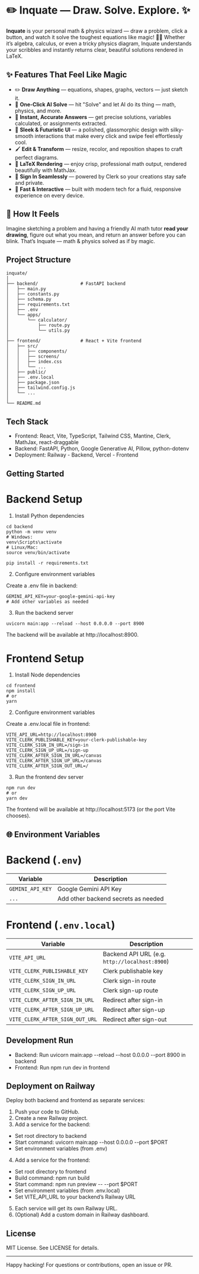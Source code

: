 # ✏️ Inquate — Draw. Solve. Explore. ✨

**Inquate** is your personal math & physics wizard — draw a problem, click a button, and watch it solve the toughest equations like magic! 🧙‍♂️ Whether it’s algebra, calculus, or even a tricky physics diagram, Inquate understands your scribbles and instantly returns clear, beautiful solutions rendered in LaTeX.



## ✨ Features That Feel Like Magic
- ✏️ **Draw Anything** — equations, shapes, graphs, vectors — just sketch it.
- 🔮 **One-Click AI Solve** — hit "Solve" and let AI do its thing — math, physics, and more.
- 🧮 **Instant, Accurate Answers** — get precise solutions, variables calculated, or assignments extracted.
- 💎 **Sleek & Futuristic UI** — a polished, glassmorphic design with silky-smooth interactions that make every click and swipe feel effortlessly cool.
- 🖌️ **Edit & Transform** — resize, recolor, and reposition shapes to craft perfect diagrams.
- 📐 **LaTeX Rendering** — enjoy crisp, professional math output, rendered beautifully with MathJax.
- 🔑 **Sign In Seamlessly** — powered by Clerk so your creations stay safe and private.
- 🚀 **Fast & Interactive** — built with modern tech for a fluid, responsive experience on every device.



## 🧠 How It Feels
Imagine sketching a problem and having a friendly AI math tutor **read your drawing**, figure out what you mean, and return an answer before you can blink. That’s Inquate — math & physics solved as if by magic.

## Project Structure
```
inquate/
│
├── backend/                # FastAPI backend
│   ├── main.py
│   ├── constants.py
│   ├── schema.py
│   ├── requirements.txt
│   ├── .env
│   └── apps/
│       └── calculator/
│           ├── route.py
│           └── utils.py
│
├── frontend/               # React + Vite frontend
│   ├── src/
│   │   ├── components/
│   │   ├── screens/
│   │   ├── index.css
│   │   └── ...
│   ├── public/
│   ├── .env.local
│   ├── package.json
│   ├── tailwind.config.js
│   └── ...
│
└── README.md
```
## Tech Stack
- Frontend: React, Vite, TypeScript, Tailwind CSS, Mantine, Clerk, MathJax, react-draggable
- Backend: FastAPI, Python, Google Generative AI, Pillow, python-dotenv
- Deployment: Railway - Backend, Vercel - Frontend

## Getting Started
# Backend Setup
1. Install Python dependencies
```
cd backend
python -m venv venv
# Windows:
venv\Scripts\activate
# Linux/Mac:
source venv/bin/activate

pip install -r requirements.txt
```
2. Configure environment variables

Create a .env file in backend:
```
GEMINI_API_KEY=your-google-gemini-api-key
# Add other variables as needed
```
3. Run the backend server
```
uvicorn main:app --reload --host 0.0.0.0 --port 8900
```
The backend will be available at http://localhost:8900.

# Frontend Setup
1. Install Node dependencies
```
cd frontend
npm install
# or
yarn
```
2. Configure environment variables

Create a .env.local file in frontend:
```
VITE_API_URL=http://localhost:8900
VITE_CLERK_PUBLISHABLE_KEY=your-clerk-publishable-key
VITE_CLERK_SIGN_IN_URL=/sign-in
VITE_CLERK_SIGN_UP_URL=/sign-up
VITE_CLERK_AFTER_SIGN_IN_URL=/canvas
VITE_CLERK_AFTER_SIGN_UP_URL=/canvas
VITE_CLERK_AFTER_SIGN_OUT_URL=/
```
3. Run the frontend dev server
```
npm run dev
# or
yarn dev
```
The frontend will be available at http://localhost:5173 (or the port Vite chooses).

## 🌐 Environment Variables

# Backend (`.env`)
| Variable         | Description             |
|------------------|-------------------------|
| `GEMINI_API_KEY` | Google Gemini API Key   |
| `...`            | Add other backend secrets as needed |

# Frontend (`.env.local`)
| Variable                          | Description                    |
|----------------------------------|--------------------------------|
| `VITE_API_URL`                    | Backend API URL (e.g. `http://localhost:8900`) |
| `VITE_CLERK_PUBLISHABLE_KEY`      | Clerk publishable key          |
| `VITE_CLERK_SIGN_IN_URL`          | Clerk sign-in route            |
| `VITE_CLERK_SIGN_UP_URL`          | Clerk sign-up route            |
| `VITE_CLERK_AFTER_SIGN_IN_URL`    | Redirect after sign-in         |
| `VITE_CLERK_AFTER_SIGN_UP_URL`    | Redirect after sign-up         |
| `VITE_CLERK_AFTER_SIGN_OUT_URL`   | Redirect after sign-out        |

## Development Run
- Backend:
Run uvicorn main:app --reload --host 0.0.0.0 --port 8900 in backend
- Frontend:
Run npm run dev in frontend

## Deployment on Railway
Deploy both backend and frontend as separate services:

1. Push your code to GitHub.
2. Create a new Railway project.
3. Add a service for the backend:
- Set root directory to backend
- Start command: uvicorn main:app --host 0.0.0.0 --port $PORT
- Set environment variables (from .env)
4. Add a service for the frontend:
- Set root directory to frontend
- Build command: npm run build
- Start command: npm run preview -- --port $PORT
- Set environment variables (from .env.local)
- Set VITE_API_URL to your backend’s Railway URL
5. Each service will get its own Railway URL.
6. (Optional) Add a custom domain in Railway dashboard.

## License
MIT License.
See LICENSE for details.

---
Happy hacking!
For questions or contributions, open an issue or PR.
